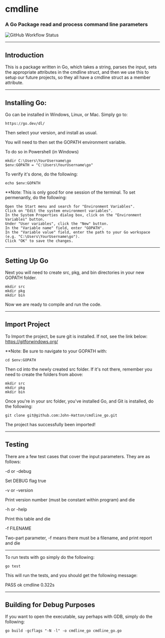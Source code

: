 # cmdline 

### A Go Package read and process command line parameters

![GitHub Workflow Status](https://github.com/John-Hatton/cmdline_go/actions/workflows/BuildStatus.yml/badge.svg?branch=main&token=MYTOKEN)

---



## Introduction

This is a package written in Go, which takes a string, parses the input, sets the appropriate 
attributes in the cmdline struct, and then we use this to setup our future projects, so they all
have a cmdline struct as a member attribute.

---

## Installing Go:

Go can be installed in Windows, Linux, or Mac. Simply go to:

    https://go.dev/dl/

Then select your version, and install as usual.

You will need to then set the GOPATH environment variable. 

To do so in Powershell (in Windows)

    mkdir C:\Users\YourUsername\go
    $env:GOPATH = "C:\Users\YourUsername\go"

To verify it's done, do the following:

    echo $env:GOPATH

**Note: This is only good for one session of the terminal. To set permenantly, do the following:

    Open the Start menu and search for "Environment Variables".
    Click on "Edit the system environment variables".
    In the System Properties dialog box, click on the "Environment Variables" button.
    Under "User variables", click the "New" button.
    In the "Variable name" field, enter "GOPATH".
    In the "Variable value" field, enter the path to your Go workspace (e.g. "C:\Users\YourUsername\go").
    Click "OK" to save the changes.

--- 

## Setting Up Go

Next you will need to create src, pkg, and bin directories in your new GOPATH folder.

    mkdir src
    mkdir pkg
    mkdir bin

Now we are ready to compile and run the code.

---

## Import Project

To Import the project, be sure git is installed. If not, see the link below:
    https://gitforwindows.org/

**Note: Be sure to navigate to your GOPATH with:

    cd $env:GOPATH

Then cd into the newly created src folder. If it's not there, remember you need to create the
folders from above:
    
    mkdir src
    mkdir pkg
    mkdir bin 


Once you're in your src folder, you've installed Go, and Git is installed, do the following:

    git clone git@github.com:John-Hatton/cmdline_go.git

The project has successfully been imported!

---

## Testing

There are a few test cases that cover the input parameters. They are as follows:

-d or -debug
    

Set DEBUG flag true

 

-v or -version
    

Print version number (must be constant within program) and die

 

-h or -help
    

Print this table and die

 

-f FILENAME
    

Two-part parameter, -f means there must be a filename, and print report and die

---


To run tests with go simply do the following:

    go test


This will run the tests, and you should get the following message:

PASS
ok      cmdline 0.322s

---

## Building for Debug Purposes

If you want to open the executable, say perhaps with GDB, simply do the following:

    go build -gcflags "-N -l" -o cmdline_go cmdline_go.go


